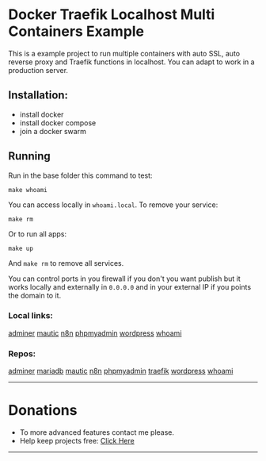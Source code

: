 # Docker Traefik Localhost Multi Containers Example

This is a example project to run multiple containers with auto SSL, auto reverse proxy and Traefik functions in localhost. You can adapt to work in a production server.

## Installation:

- install docker
- install docker compose
- join a docker swarm

## Running

Run in the base folder this command to test:

```
make whoami
```

You can access locally in `whoami.local`.
To remove your service:

```
make rm
``` 

Or to run all apps:

```
make up
``` 

And `make rm` to remove all services.


You can control ports in you firewall if you don't you want publish but it works locally and externally in `0.0.0.0` and in your external IP if you points the domain to it.



### Local links:

[adminer](http://adminer.local)
[mautic](http://mautic.local)
[n8n](http://n8n.local)
[phpmyadmin](http://phpmyadmin.local)
[wordpress](http://wordpress.local)
[whoami](http://whoami.local)

### Repos:

[adminer](https://hub.docker.com/_/adminer/)
[mariadb](https://hub.docker.com/_/mariadb)
[mautic](https://hub.docker.com/r/mautic/mautic)
[n8n](https://hub.docker.com/r/n8nio/n8n)
[phpmyadmin](https://hub.docker.com/_/phpmyadmin)
[traefik](https://hub.docker.com/_/traefik)
[wordpress](https://hub.docker.com/_/wordpress)
[whoami](https://hub.docker.com/r/containous/whoami)



----------------------

# Donations

- To more advanced features contact me please.
- Help keep projects free: <a href="https://www.paypal.com/donate/?business=X3W3QTHS7BDW4&no_recurring=0&currency_code=USD" >Click Here</a>
------------------------
